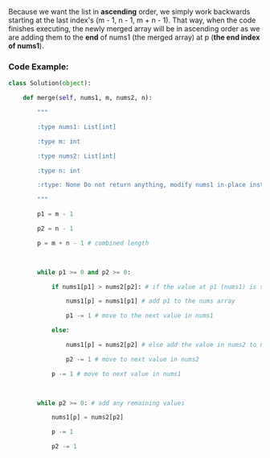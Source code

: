 
Because we want the list in **ascending** order, we simply work backwards starting at the last index's (m - 1,  n - 1,  m + n - 1). That way, when the code finishes executing, the newly merged array will be in ascending order as we are adding them to the **end** of nums1 (the merged array) at p (**the end index of nums1**).

### Code Example:

```python
class Solution(object):

    def merge(self, nums1, m, nums2, n):

        """

        :type nums1: List[int]

        :type m: int

        :type nums2: List[int]

        :type n: int

        :rtype: None Do not return anything, modify nums1 in-place instead.

        """

        p1 = m - 1

        p2 = n - 1

        p = m + n - 1 # combined length

  

        while p1 >= 0 and p2 >= 0:

            if nums1[p1] > nums2[p2]: # if the value at p1 (nums1) is smaller than p2 (nums2)

                nums1[p] = nums1[p1] # add p1 to the nums array

                p1 -= 1 # move to the next value in nums1

            else:

                nums1[p] = nums2[p2] # else add the value in nums2 to nums 1

                p2 -= 1 # move to next value in nums2

            p -= 1 # move to next value in nums1

  

        while p2 >= 0: # add any remaining values

            nums1[p] = nums2[p2]

            p -= 1

            p2 -= 1
```